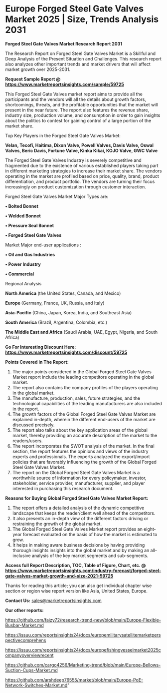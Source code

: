 # Europe Forged Steel Gate Valves Market 2025 | Size, Trends Analysis 2031

<strong>Forged Steel Gate Valves Market Research Report 2031</strong>

The Research Report on Forged Steel Gate Valves Market is a Skillful and Deep Analysis of the Present Situation and Challenges. This research report also analyzes other important trends and market drivers that will affect market growth over 2025-2031.

<strong>Request Sample Report @ <a href=https://www.marketreportsinsights.com/sample/59725>https://www.marketreportsinsights.com/sample/59725</a></strong>

This Forged Steel Gate Valves market report aims to provide all the participants and the vendors will all the details about growth factors, shortcomings, threats, and the profitable opportunities that the market will present in the near future. The report also features the revenue share, industry size, production volume, and consumption in order to gain insights about the politics to contest for gaining control of a large portion of the market share.

Top Key Players in the Forged Steel Gate Valves Market:

<strong>Velan, Tecofi, Haitima, Dixon Valve, Powell Valves, Davis Valve, Oswal Valves, Beric Davis, Fortune Valve, Kinka Kikai, KOJO Valve, GWC Valve</strong>

The Forged Steel Gate Valves Industry is severely competitive and fragmented due to the existence of various established players taking part in different marketing strategies to increase their market share. The vendors operating in the market are profiled based on price, quality, brand, product differentiation, and product portfolio. The vendors are turning their focus increasingly on product customization through customer interaction.

Forged Steel Gate Valves Market Major Types are:

<strong>• Bolted Bonnet

• Welded Bonnet

• Pressure Seal Bonnet

• Forged Steel Gate Valves</strong>

Market Major end-user applications :

<strong>• Oil and Gas Industries

• Power Industry

• Commercial</strong>

Regional Analysis

</u><strong><b>North America</b></strong> (the United States, Canada, and Mexico)

<strong><b>Europe </b></strong>(Germany, France, UK, Russia, and Italy)

<strong><b>Asia-Pacific</b></strong> (China, Japan, Korea, India, and Southeast Asia)

<strong><b>South America</b></strong> (Brazil, Argentina, Colombia, etc.)

<strong><b>The Middle East and Africa</b></strong> (Saudi Arabia, UAE, Egypt, Nigeria, and South Africa)

<strong>Go For Interesting Discount Here: <a href=https://www.marketreportsinsights.com/discount/59725>https://www.marketreportsinsights.com/discount/59725</a></strong>

<strong>Points Covered in The Report:</strong>
<ol>
  <li>The major points considered in the Global Forged Steel Gate Valves Market report include the leading competitors operating in the global market.</li>
  <li>The report also contains the company profiles of the players operating in the global market.</li>
  <li>The manufacture, production, sales, future strategies, and the technological capabilities of the leading manufacturers are also included in the report.</li>
  <li>The growth factors of the Global Forged Steel Gate Valves Market are explained in-depth, wherein the different end-users of the market are discussed precisely.</li>
  <li>The report also talks about the key application areas of the global market, thereby providing an accurate description of the market to the readers/users.</li>
  <li>The report incorporates the SWOT analysis of the market. In the final section, the report features the opinions and views of the industry experts and professionals. The experts analyzed the export/import policies that are favorably influencing the growth of the Global Forged Steel Gate Valves Market.</li>
  <li>The report on the Global Forged Steel Gate Valves Market is a worthwhile source of information for every policymaker, investor, stakeholder, service provider, manufacturer, supplier, and player interested in purchasing this research document.</li>
</ol>
<strong>Reasons for Buying Global Forged Steel Gate Valves Market Report:</strong>

<ol>
  <li>The report offers a detailed analysis of the dynamic competitive landscape that keeps the reader/client well ahead of the competitors.</li>
  <li>It also presents an in-depth view of the different factors driving or restraining the growth of the global market.</li>
  <li>The Global Forged Steel Gate Valves Market report provides an eight-year forecast evaluated on the basis of how the market is estimated to grow.</li>
  <li>It helps in making aware business decisions by having providing thorough insights insights into the global market and by making an all-inclusive analysis of the key market segments and sub-segments.</li>
</ol>
<strong>Access full Report Description, TOC, Table of Figure, Chart, etc. @ <a href=https://www.marketreportsinsights.com/industry-forecast/forged-steel-gate-valves-market-growth-and-size-2021-59725>https://www.marketreportsinsights.com/industry-forecast/forged-steel-gate-valves-market-growth-and-size-2021-59725</a></strong>


Thanks for reading this article; you can also get individual chapter wise section or region wise report version like Asia, United States, Europe.

<strong>Contact Us:</strong>
sales@marketreportsinsights.com

<strong>Our other reports:</strong>

<a href=https://github.com/faizy72/research-trend-new/blob/main/Europe-Flexible-Busbar-Market.md>https://github.com/faizy72/research-trend-new/blob/main/Europe-Flexible-Busbar-Market.md</a>

<a href=https://issuu.com/reportsinsights24/docs/europemilitarysatellitemarketperspectivecomprehens>https://issuu.com/reportsinsights24/docs/europemilitarysatellitemarketperspectivecomprehens</a>

<a href=https://issuu.com/reportsinsights24/docs/europefishingvesselmarket2025companyoverviewrecent>https://issuu.com/reportsinsights24/docs/europefishingvesselmarket2025companyoverviewrecent</a>

<a href=https://github.com/cargo4256/Marketing-trend/blob/main/Europe-Bellows-Suction-Cups-Market.md>https://github.com/cargo4256/Marketing-trend/blob/main/Europe-Bellows-Suction-Cups-Market.md</a>

<a href=https://github.com/arshdeep76555/market/blob/main/Europe-PoE-Network-Switches-Market.md>https://github.com/arshdeep76555/market/blob/main/Europe-PoE-Network-Switches-Market.md</a>"
